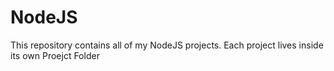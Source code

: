 # NodeJS
This repository contains all of my NodeJS projects.
Each project lives inside its own Proejct Folder
